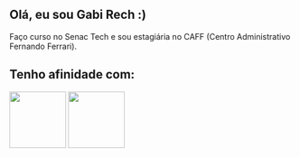 ## Olá, eu sou Gabi Rech :)
Faço curso no Senac Tech e sou estagiária no CAFF (Centro Administrativo Fernando Ferrari).
## Tenho afinidade com:
<img src="https://cdn.jsdelivr.net/gh/devicons/devicon@latest/icons/mariadb/mariadb-original-wordmark.svg" width="100" height="100" />
<img src="https://cdn.jsdelivr.net/gh/devicons/devicon@latest/icons/java/java-original.svg" width="100" height="100" />          
